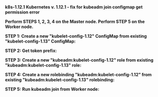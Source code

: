 <b> k8s-1.12.1 </b>
<b> Kubernetes v. 1.12.1 - fix for kubeadm join configmap get permission error </b>

<b> Perform STEPS 1, 2, 3, 4 on the Master node. </b>
<b> Perform STEP 5 on the Worker node. </b>

<b> STEP 1: Create a new "kubelet-config-1.12" ConfigMap from existing "kubelet-config-1.13" ConfigMap: </b>

<b> STEP 2: Get token prefix: </b>

<b> STEP 3: Create a new "kubeadm:kubelet-config-1.12" role from existing "kubeadm:kubelet-config-1.13" role: </b>

<b> STEP 4: Create a new rolebinding "kubeadm:kubelet-config-1.12" from existing "kubeadm:kubelet-config-1.13" rolebinding: </b>

<b> STEP 5: Run kubeadm join from Worker node: </b>
